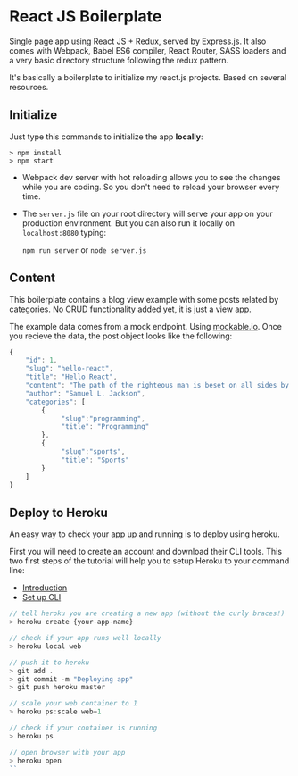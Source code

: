 # React JS Boilerplate

Single page app using React JS + Redux, served by Express.js. It also comes with Webpack, Babel ES6 compiler, React Router, SASS loaders and a very basic directory structure following the redux pattern.

It's basically a boilerplate to initialize my react.js projects.
Based on several resources.

## Initialize

Just type this commands to initialize the app **locally**:
```avascript
> npm install
> npm start
```

- Webpack dev server with hot reloading allows you to see the changes while you are coding. So you don't need to reload your browser every time.
- The `server.js` file on your root directory will serve your app on your production environment. But you can also run it locally on `localhost:8080` typing:

  `npm run server` or `node server.js`

## Content
This boilerplate contains a blog view example with some posts related by categories.
No CRUD functionality added yet, it is just a view app.

The example data comes from a mock endpoint. Using [mockable.io](https://www.mockable.io).
Once you recieve the data, the post object looks like the following:

```javascript
{
    "id": 1,
    "slug": "hello-react",
    "title": "Hello React",
    "content": "The path of the righteous man is beset on all sides by the iniquities...",
    "author": "Samuel L. Jackson",
    "categories": [
        {
             "slug":"programming",
             "title": "Programming"
        },
        {
             "slug":"sports",
             "title": "Sports"
        }
    ]
}
```

## Deploy to Heroku
An easy way to check your app up and running is to deploy using heroku.

First you will need to create an account and download their CLI tools. This two first steps of the tutorial will help you to setup Heroku to your command line:
* [Introduction](https://devcenter.heroku.com/articles/getting-started-with-nodejs#introduction)
* [Set up CLI](https://devcenter.heroku.com/articles/getting-started-with-nodejs#set-up)

```javascript
// tell heroku you are creating a new app (without the curly braces!)
> heroku create {your-app-name}

// check if your app runs well locally
> heroku local web

// push it to heroku
> git add .
> git commit -m "Deploying app"
> git push heroku master

// scale your web container to 1
> heroku ps:scale web=1

// check if your container is running
> heroku ps

// open browser with your app
> heroku open
``